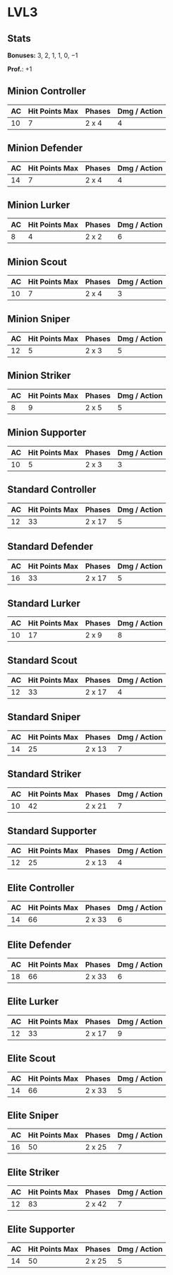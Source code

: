 # LVL3
## Stats
**Bonuses:**
3, 2, 1, 1, 0, −1

**Prof.**: +1
## Minion Controller
| AC  | Hit Points Max | Phases | Dmg / Action |
|  --- | -------------- | ------ | ------------ |
|10|7|2 x 4|4
## Minion Defender
| AC  | Hit Points Max | Phases | Dmg / Action |
|  --- | -------------- | ------ | ------------ |
|14|7|2 x 4|4
## Minion Lurker
| AC  | Hit Points Max | Phases | Dmg / Action |
|  --- | -------------- | ------ | ------------ |
|8|4|2 x 2|6
## Minion Scout
| AC  | Hit Points Max | Phases | Dmg / Action |
|  --- | -------------- | ------ | ------------ |
|10|7|2 x 4|3
## Minion Sniper
| AC  | Hit Points Max | Phases | Dmg / Action |
|  --- | -------------- | ------ | ------------ |
|12|5|2 x 3|5
## Minion Striker
| AC  | Hit Points Max | Phases | Dmg / Action |
|  --- | -------------- | ------ | ------------ |
|8|9|2 x 5|5
## Minion Supporter
| AC  | Hit Points Max | Phases | Dmg / Action |
|  --- | -------------- | ------ | ------------ |
|10|5|2 x 3|3
## Standard Controller
| AC  | Hit Points Max | Phases | Dmg / Action |
|  --- | -------------- | ------ | ------------ |
|12|33|2 x 17|5
## Standard Defender
| AC  | Hit Points Max | Phases | Dmg / Action |
|  --- | -------------- | ------ | ------------ |
|16|33|2 x 17|5
## Standard Lurker
| AC  | Hit Points Max | Phases | Dmg / Action |
|  --- | -------------- | ------ | ------------ |
|10|17|2 x 9|8
## Standard Scout
| AC  | Hit Points Max | Phases | Dmg / Action |
|  --- | -------------- | ------ | ------------ |
|12|33|2 x 17|4
## Standard Sniper
| AC  | Hit Points Max | Phases | Dmg / Action |
|  --- | -------------- | ------ | ------------ |
|14|25|2 x 13|7
## Standard Striker
| AC  | Hit Points Max | Phases | Dmg / Action |
|  --- | -------------- | ------ | ------------ |
|10|42|2 x 21|7
## Standard Supporter
| AC  | Hit Points Max | Phases | Dmg / Action |
|  --- | -------------- | ------ | ------------ |
|12|25|2 x 13|4
## Elite Controller
| AC  | Hit Points Max | Phases | Dmg / Action |
|  --- | -------------- | ------ | ------------ |
|14|66|2 x 33|6
## Elite Defender
| AC  | Hit Points Max | Phases | Dmg / Action |
|  --- | -------------- | ------ | ------------ |
|18|66|2 x 33|6
## Elite Lurker
| AC  | Hit Points Max | Phases | Dmg / Action |
|  --- | -------------- | ------ | ------------ |
|12|33|2 x 17|9
## Elite Scout
| AC  | Hit Points Max | Phases | Dmg / Action |
|  --- | -------------- | ------ | ------------ |
|14|66|2 x 33|5
## Elite Sniper
| AC  | Hit Points Max | Phases | Dmg / Action |
|  --- | -------------- | ------ | ------------ |
|16|50|2 x 25|7
## Elite Striker
| AC  | Hit Points Max | Phases | Dmg / Action |
|  --- | -------------- | ------ | ------------ |
|12|83|2 x 42|7
## Elite Supporter
| AC  | Hit Points Max | Phases | Dmg / Action |
|  --- | -------------- | ------ | ------------ |
|14|50|2 x 25|5
